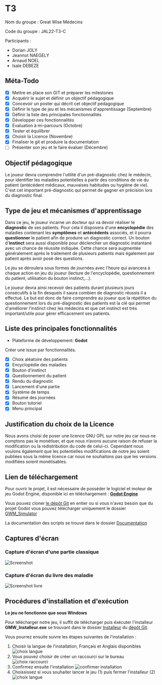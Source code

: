 # T3

Nom du groupe : Great Wise Médecins

Code du groupe : JAL22-T3-C

Participants :

- Dorian JOLY
- Jeannot NAEGELY
- Arnaud NOEL
- Isaïe DEBEZE

## Méta-Todo

- [x] Mettre en place son GIT et préparer les milestones
- [x] Acquérir le sujet et définir un objectif pédagogique
- [x] Concevoir un poster qui décrit cet objectif pédagogique 
- [x] Définir le type de jeu et les mécanismes d'apprentissage (Septembre)
- [x] Définir la liste des principales fonctionnalités 
- [x] Développer ces fonctionnalités 
- [x] Evaluation à mi-parcours (Octobre)
- [x] Tester et équilibrer 
- [x] Choisir la Licence (Novembre)
- [x] Finaliser le git et produire la documentation
- [ ] Présenter son jeu et le faire évaluer (Décembre)

## Objectif pédagogique

Le joueur devra comprendre l'utilité d'un pré-diagnostic chez le médecin, pour identifier les maladies potentielles à partir des conditions de vie du patient (antécédent médicaux, mauvaises habitudes ou hygiène de vie). C'est cet important pré-diagnostic qui permet de gagner en précision lors du diagnostic final.

## Type de jeu et mécanismes d'apprentissage

Dans ce jeu, le joueur incarne un docteur qui va devoir réaliser le **diagnostic** de ses patients. Pour cela il disposera d'une **encyclopédie** des maladies contenant les **symptômes** et **antécédents** associés, et il pourra **questionner** le patient afin de produire un diagnostic correct. Un bouton d'**instinct** sera aussi disponible pour déclencher un diagnostic instantané avec un chance de réussite indiquée. Cette chance sera augmentée généralement après le traitement de plusieurs patients mais également par patient après avoir posé des questions.

Le jeu se déroulera sous formes de journées avec l'heure qui avancera à chaque action en jeu du joueur (lecture de l'encyclopédie, questionnement du patient, utilisation du bouton instinct,...).

Le joueur devra ainsi recevoir des patients durant plusieurs jours consécutifs à la fin desquels il saura combien de diagnostic réussis il a effectué. Le but est donc de faire comprendre au joueur que la répétition du questionnement lors du pré-diagnostic des patients est la clé qui permet d'améliorer l'instinct chez les médecins et que cet instinct est très important/utile pour gérer efficacement ses patients.

## Liste des principales fonctionnalités

- Plateforme de développement: **Godot**

Créer une issue par fonctionnalités.

- [x] Choix aléatoire des patients
- [x] Encyclopédie des maladies
- [x] Bouton d'instinct
- [x] Questionnement du patient
- [x] Rendu du diagnostic
- [x] Lancement d'une partie
- [x] Système de temps
- [x] Résumé des journées
- [x] Bouton tutoriel
- [x] Menu principal

## Justification du choix de la Licence

Nous avons choisi de poser une licence GNU GPL sur notre jeu car nous ne comptons pas le monétiser, et que nous n’avons aucune raison de refuser la modification ou la redistribution du code de celui-ci. Cependant nous voulons également que les potentielles modifications de notre jeu soient publiées sous la même licence car nous ne souhaitons pas que les versions modifiées soient monétisables.

## Lien de téléchargement

Pour ouvrir le projet, il est nécessaire de posséder le logiciel et moteur de jeu Godot Engine, disponible ici en téléchargement : **[Godot Engine](https://godotengine.org/download)** 

Vous pouvez cloner [le dépôt Git](https://git.unistra.fr/jal22-t3-c/jal-22-t-3-c) en entier ou si vous n'avez besoin que du projet Godot vous pouvez télécharger uniquement le dossier [GWM_Simulator](https://git.unistra.fr/jal22-t3-c/jal-22-t-3-c/-/tree/main/GWM_Simulator)

La documentation des scripts se trouve dans le dossier [Documentation](https://git.unistra.fr/jal22-t3-c/jal-22-t-3-c/-/tree/main/Documentation)

## Captures d'écran

### Capture d'écran d'une partie classique
![Screenshot](capture/capture.png)

### Capture d'écran du livre des maladie
![Screenshot livre](capture/capture_livre.png)

## Procédures d'installation et d'exécution

**Le jeu ne fonctionne que sous Windows**

Pour télécharger notre jeu, il suffit de télécharger puis éxécuter l'installeur **GMW_Installeur.exe** se trouvant dans le dossier [Installeur](https://git.unistra.fr/jal22-t3-c/jal-22-t-3-c/-/tree/main/Installeur) du [dépôt Git](https://git.unistra.fr/jal22-t3-c/jal-22-t-3-c).

Vous pourrez ensuite suivre les étapes suivantes de l'installation :

1. Choisir la langue de l'installation, Français et Anglais disponibles
![choix langue](capture/langues_instal.png)
2. Vous pouvez choisir de créer un raccourci sur le bureau
![choix raccourci](capture/desktop_instal.png)
3. Confirmez ensuite l'installation
![confirmer installation](capture/confirm_instal.png)
4. Choississez si vous souhaiter lancer le jeu (1) puis fermer l'installeur (2)
![choix langue](capture/finish_instal.png)